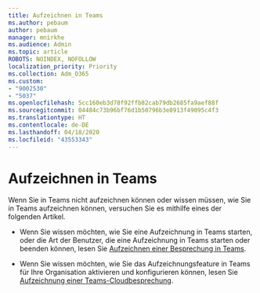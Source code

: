 ```yaml
---
title: Aufzeichnen in Teams
ms.author: pebaum
author: pebaum
manager: mnirkhe
ms.audience: Admin
ms.topic: article
ROBOTS: NOINDEX, NOFOLLOW
localization_priority: Priority
ms.collection: Adm_O365
ms.custom:
- "9002530"
- "5037"
ms.openlocfilehash: 5cc160eb3d78f92ffb82cab79db2685fa9aef88f
ms.sourcegitcommit: 04484c73b96bf76d1b50796b3e8913f49095c4f3
ms.translationtype: HT
ms.contentlocale: de-DE
ms.lasthandoff: 04/18/2020
ms.locfileid: "43553343"
---
```

# <a name="recording-in-teams"></a>Aufzeichnen in Teams

Wenn Sie in Teams nicht aufzeichnen können oder wissen müssen, wie Sie in Teams aufzeichnen können, versuchen Sie es mithilfe eines der folgenden Artikel.

- Wenn Sie wissen möchten, wie Sie eine Aufzeichnung in Teams starten, oder die Art der Benutzer, die eine Aufzeichnung in Teams starten oder beenden können, lesen Sie [Aufzeichnen einer Besprechung in Teams](https://support.office.com/client/34dfbe7f-b07d-4a27-b4c6-de62f1348c24).

- Wenn Sie wissen möchten, wie Sie das Aufzeichnungsfeature in Teams für Ihre Organisation aktivieren und konfigurieren können, lesen Sie [Aufzeichnung einer Teams-Cloudbesprechung](https://docs.microsoft.com/microsoftteams/cloud-recording).
